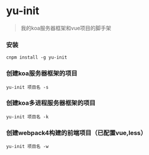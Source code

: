 # yu-init
>我的koa服务器框架和vue项目的脚手架

### 安装
```
cnpm install -g yu-init
```

### 创建koa服务器框架的项目
```
yu-init 项目名 -s
```

### 创建koa多进程服务器框架的项目
```
yu-init 项目名 -k
```

### 创建webpack4构建的前端项目（已配置vue,less）
```
yu-init 项目名 -w
```